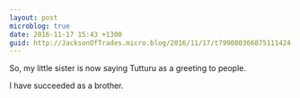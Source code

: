 ```yaml
---
layout: post
microblog: true
date: 2016-11-17 15:43 +1300
guid: http://JacksonOfTrades.micro.blog/2016/11/17/t799080366875111424.html
---
```

So, my little sister is now saying Tutturu as a greeting to people.

I have succeeded as a brother.
